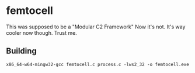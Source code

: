 # femtocell
This was supposed to be a "Modular C2 Framework"
Now it's not.
It's way cooler now though. Trust me.

## Building
`x86_64-w64-mingw32-gcc femtocell.c process.c -lws2_32 -o femtocell.exe`
